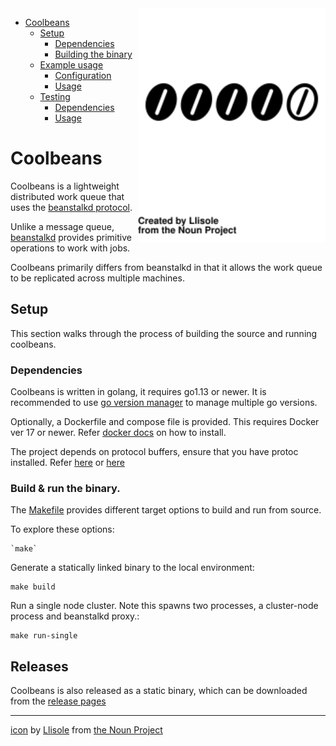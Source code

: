 <img src="doc/bean_3185124.svg" align=right width=300px />

- [Coolbeans](#coolbeans)
    - [Setup](#setup)
        - [Dependencies](#dependencies)
        - [Building the binary](#building-the-binary)
    - [Example usage](#example-usage)
        - [Configuration](#configuration)
        - [Usage](#usage-1)
    - [Testing](#testing)
        - [Dependencies](#dependencies)
        - [Usage](#usage-2)


Coolbeans
=========

Coolbeans is a lightweight distributed work queue that uses the [beanstalkd protocol](https://github.com/beanstalkd/beanstalkd/blob/master/doc/protocol.txt). 

Unlike a message queue, [beanstalkd](https://github.com/beanstalkd/beanstalkd) provides primitive operations to work with jobs. 

Coolbeans primarily differs from beanstalkd in that it allows the work queue to be replicated across multiple machines.

Setup
-----

This section walks through the process of building the source and running coolbeans.

### Dependencies

Coolbeans is written in golang, it requires go1.13 or newer. It is recommended to use [go version manager](https://github.com/moovweb/gvm) to manage multiple go versions.

Optionally, a Dockerfile and compose file is provided. This requires Docker ver 17 or newer. Refer [docker docs](https://docs.docker.com/) on how to install.

The project depends on protocol buffers, ensure that you have protoc installed. Refer [here](https://github.com/protocolbuffers/protobuf/blob/master/src/README.md) or [here](https://formulae.brew.sh/formula/protobuf)

### Build & run the binary.

The [Makefile](./Makefile) provides different target options to build and run from source. 

To explore these options: 

    `make`

Generate a statically linked binary to the local environment:

    make build

Run a single node cluster. Note this spawns two processes, a cluster-node process and beanstalkd proxy.:

    make run-single

Releases
--------

Coolbeans is also released as a static binary, which can be downloaded from the [release pages](https://github.com/1xyz/coolbeans/releases)

---

[icon](https://thenounproject.com/term/like/3185124/) by [Llisole](https://thenounproject.com/llisole/) from [the Noun Project](https://thenounproject.com)

